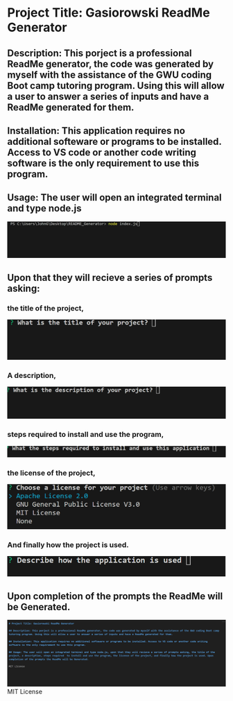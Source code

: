 
    
# Project Title: Gasiorowski ReadMe Generator

## Description: This porject is a professional ReadMe generator, the code was generated by myself with the assistance of the GWU coding Boot camp tutoring program. Using this will allow a user to answer a series of inputs and have a ReadMe generated for them.

## Installation: This application requires no additional softeware or programs to be installed. Access to VS code or another code writing software is the only requirement to use this program.

## Usage: The user will open an integrated terminal and type node.js
![](./assets/RMEimgs/passgen1.png)

## Upon that they will recieve a series of prompts asking:
### the title of the project,
![](./assets/RMEimgs/PassGen2.png)
### A description,
![](./assets/RMEimgs/passgen3.png)
### steps required to install and use the program,
![](./assets/RMEimgs/passgen4.png)
### the license of the project, 
![](./assets/RMEimgs/passgen5.png)
### And finally how the project is used. 
![](./assets/RMEimgs/passgen6.png)
## Upon completion of the prompts the ReadMe will be Generated.
![](./assets/RMEimgs/passgen7.png)
MIT License

    







    
    
    
    
